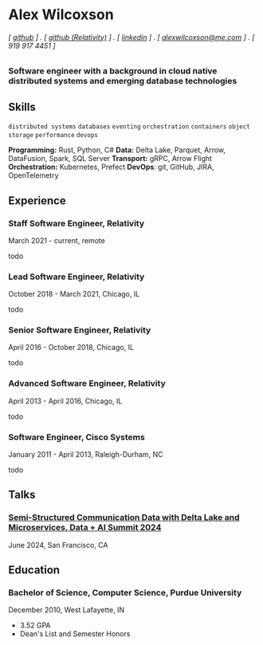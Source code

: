 # Alex Wilcoxson

###### [ [github](https://github.com/alexwilcoxson) ] . [ [github (Relativity)](https://github.com/alexwilcoxson-rel) ] . [ [linkedin](https://linkedin.com/in/alexwilcoxson) ] . [ [alexwilcoxson@me.com](mailto:alexwilcoxson@me.com) ] . [ 919 917 4451 ]

### Software engineer with a background in cloud native distributed systems and emerging database technologies

## Skills
```distributed systems```
```databases```
```eventing```
```orchestration```
```containers```
```object storage```
```performance```
```devops```

**Programming:** Rust, Python, C#
**Data:** Delta Lake, Parquet, Arrow, DataFusion, Spark, SQL Server
**Transport:** gRPC, Arrow Flight
**Orchestration:** Kubernetes, Prefect
**DevOps**: git, GitHub, JIRA, OpenTelemetry

## Experience

### Staff Software Engineer, Relativity
March 2021 - current, remote

todo

### Lead Software Engineer, Relativity
October 2018 - March 2021, Chicago, IL

todo

### Senior Software Engineer, Relativity
April 2016 - October 2018, Chicago, IL

todo

### Advanced Software Engineer, Relativity
April 2013 - April 2016, Chicago, IL

todo

### Software Engineer, Cisco Systems
January 2011 - April 2013, Raleigh-Durham, NC

todo

## Talks

### [Semi-Structured Communication Data with Delta Lake and Microservices, Data + AI Summit 2024](https://youtu.be/cHVUO_IjZ8Y?si=eMsIUZnaxHaj3mOy)
June 2024, San Francisco, CA

## Education

### Bachelor of Science, Computer Science, Purdue University
December 2010, West Lafayette, IN

- 3.52 GPA
- Dean's List and Semester Honors
